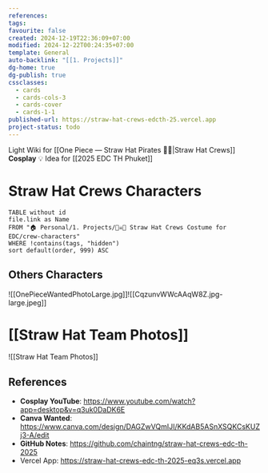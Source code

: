 ```yaml
---
references: 
tags: 
favourite: false
created: 2024-12-19T22:36:09+07:00
modified: 2024-12-22T00:24:35+07:00
template: General
auto-backlink: "[[1. Projects]]"
dg-home: true
dg-publish: true
cssclasses:
  - cards
  - cards-cols-3
  - cards-cover
  - cards-1-1
published-url: https://straw-hat-crews-edcth-25.vercel.app
project-status: todo
---
```


Light Wiki  for [[One Piece — Straw Hat Pirates 🏴‍☠️|Straw Hat Crews]] **Cosplay**
💡 Idea for [[2025 EDC TH Phuket]] 

# Straw Hat Crews Characters

```dataview
TABLE without id
file.link as Name
FROM "🏠 Personal/1. Projects/🏴‍☠️🍻 Straw Hat Crews Costume for EDC/crew-characters"
WHERE !contains(tags, "hidden")
sort default(order, 999) ASC
```




## Others Characters
![[OnePieceWantedPhotoLarge.jpg]]![[CqzunvWWcAAqW8Z.jpg-large.jpeg]]


# [[Straw Hat Team Photos]]
![[Straw Hat Team Photos]]



## References
- **Cosplay YouTube**: https://www.youtube.com/watch?app=desktop&v=q3uk0DaDK6E
- **Canva Wanted**: https://www.canva.com/design/DAGZwVQmIJI/KKdAB5ASnXSQKCsKUZj3-A/edit
- **GitHub Notes**: https://github.com/chaintng/straw-hat-crews-edc-th-2025
- Vercel App: https://straw-hat-crews-edc-th-2025-eq3s.vercel.app